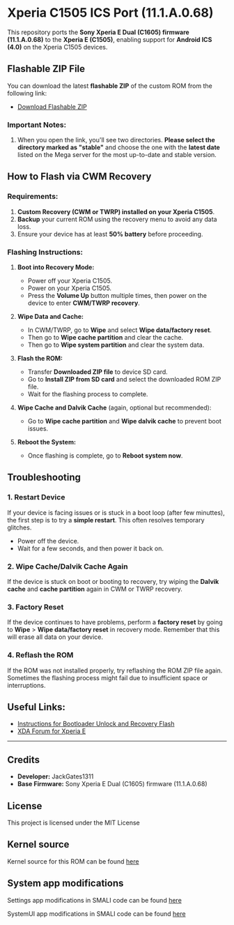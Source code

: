 # Xperia C1505 ICS Port (11.1.A.0.68)

This repository ports the **Sony Xperia E Dual (C1605) firmware (11.1.A.0.68)** to the **Xperia E (C1505)**, enabling support for **Android ICS (4.0)** on the Xperia C1505 devices.

## Flashable ZIP File
You can download the latest **flashable ZIP** of the custom ROM from the following link:

- [Download Flashable ZIP](https://mega.nz/folder/1pZ1AQQS#nseOp0sfW6Fgzkpa5fBRXw)

### Important Notes:
1. When you open the link, you'll see two directories. **Please select the directory marked as "stable"** and choose the one with the **latest date** listed on the Mega server for the most up-to-date and stable version.

## How to Flash via CWM Recovery

### Requirements:
1. **Custom Recovery (CWM or TWRP) installed on your Xperia C1505**.
2. **Backup** your current ROM using the recovery menu to avoid any data loss.
3. Ensure your device has at least **50% battery** before proceeding.

### Flashing Instructions:

1. **Boot into Recovery Mode:**
   - Power off your Xperia C1505.
   - Power on your Xperia C1505. 
   - Press the **Volume Up** button multiple times, then power on the device to enter **CWM/TWRP recovery**.

2. **Wipe Data and Cache:**
   - In CWM/TWRP, go to **Wipe** and select **Wipe data/factory reset**.
   - Then go to **Wipe cache partition** and clear the cache.
   - Then go to **Wipe system partition** and clear the system data.

3. **Flash the ROM:**
   - Transfer **Downloaded ZIP file** to device SD card.
   - Go to **Install ZIP from SD card** and select the downloaded ROM ZIP file.
   - Wait for the flashing process to complete.

5. **Wipe Cache and Dalvik Cache** (again, optional but recommended):
   - Go to **Wipe cache partition** and **Wipe dalvik cache** to prevent boot issues.

6. **Reboot the System:**
   - Once flashing is complete, go to **Reboot system now**.

## Troubleshooting

### 1. **Restart Device**
   If your device is facing issues or is stuck in a boot loop (after few minuttes), the first step is to try a **simple restart**. This often resolves temporary glitches.

   - Power off the device.
   - Wait for a few seconds, and then power it back on.

### 2. **Wipe Cache/Dalvik Cache Again**
   If the device is stuck on boot or booting to recovery, try wiping the **Dalvik cache** and **cache partition** again in CWM or TWRP recovery.

### 3. **Factory Reset**
   If the device continues to have problems, perform a **factory reset** by going to **Wipe** > **Wipe data/factory reset** in recovery mode. Remember that this will erase all data on your device.

### 4. **Reflash the ROM**
   If the ROM was not installed properly, try reflashing the ROM ZIP file again. Sometimes the flashing process might fail due to insufficient space or interruptions.

## Useful Links:

- [Instructions for Bootloader Unlock and Recovery Flash](https://xdaforums.com/t/rom-e-ss-ds-ultimate-cm10-install-guide.2690057)
- [XDA Forum for Xperia E](https://xdaforums.com/t/xperia-e-official-thread-roms-mods-root-ftfs-how-to.2535522/)

---

## Credits

- **Developer:** JackGates1311
- **Base Firmware:** Sony Xperia E Dual (C1605) firmware (11.1.A.0.68)

## License

This project is licensed under the MIT License

## Kernel source

Kernel source for this ROM can be found [here](https://github.com/JackGates1311/xperia-c1505-ics-kernel)

## System app modifications

Settings app modifications in SMALI code can be found [here](https://github.com/JackGates1311/xperia-c1505-ics-settings)

SystemUI app modifications in SMALI code can be found [here](https://github.com/JackGates1311/xperia-c1505-ics-systemui)
